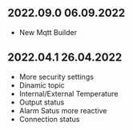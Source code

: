 ## 2022.09.0 06.09.2022
- New Mqtt Builder

## 2022.04.1 26.04.2022
- More security settings  
- Dinamic topic  
- Internal/External Temperature  
- Output status  
- Alarm Satus more reactive  
- Connection status  
  



